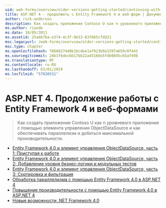 ```yaml
---
uid: web-forms/overview/older-versions-getting-started/continuing-with-ef/index
title: ASP.NET 4 - продолжить с Entity Framework 4 и веб-форм | Документация Майкрософт
author: rick-anderson
description: Как создать приложение Contoso U как n уровневого приложения с помощью элемента управления ObjectDataSource и как обеспечивать параллелизм и добиться максимальной производительности.
ms.author: riande
ms.date: 10/05/2011
ms.assetid: 25a6b7ba-e374-4c3f-9e53-83f665cfdd21
msc.legacyurl: /web-forms/overview/older-versions-getting-started/continuing-with-ef
msc.type: chapter
ms.openlocfilehash: 7866827440b16cdee1af923b9a1597a659c0f443
ms.sourcegitcommit: 24b1f6decbb17bb22a45166e5fdb0845c65af498
ms.translationtype: MT
ms.contentlocale: ru-RU
ms.lasthandoff: 03/01/2019
ms.locfileid: "57020531"
---
```

<a name="aspnet-4---continuing-with-entity-framework-4-and-web-forms"></a>ASP.NET 4. Продолжение работы с Entity Framework 4 и веб-формами
====================
> Как создать приложение Contoso U как n уровневого приложения с помощью элемента управления ObjectDataSource и как обеспечивать параллелизм и добиться максимальной производительности.


- [Entity Framework 4.0 и элемент управления ObjectDataSource, часть 1: Приступая к работе](using-the-entity-framework-and-the-objectdatasource-control-part-1-getting-started.md)
- [Entity Framework 4.0 и элемент управления ObjectDataSource, часть 2: Добавление уровня бизнес-логики и модульных тестов](using-the-entity-framework-and-the-objectdatasource-control-part-2-adding-a-business-logic-layer-and-unit-tests.md)
- [Entity Framework 4.0 и элемент управления ObjectDataSource, часть 3: Сортировка и фильтрация](using-the-entity-framework-and-the-objectdatasource-control-part-3-sorting-and-filtering.md)
- [Обработка параллелизма с помощью Entity Framework 4.0 в ASP.NET 4](handling-concurrency-with-the-entity-framework-in-an-asp-net-web-application.md)
- [Повышение производительности с помощью Entity Framework 4.0 в ASP.NET 4](maximizing-performance-with-the-entity-framework-in-an-asp-net-web-application.md)
- [Новые возможности .NET Framework 4.0](what-s-new-in-the-entity-framework-4.md)
